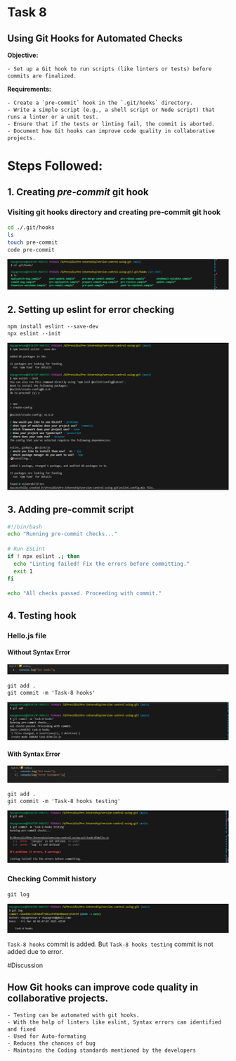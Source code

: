 # Task 8

## **Using Git Hooks for Automated Checks**
    
**Objective:**
    
    - Set up a Git hook to run scripts (like linters or tests) before commits are finalized.
    
**Requirements:**
    
    - Create a `pre-commit` hook in the `.git/hooks` directory.
    - Write a simple script (e.g., a shell script or Node script) that runs a linter or a unit test.
    - Ensure that if the tests or linting fail, the commit is aborted.
    - Document how Git hooks can improve code quality in collaborative projects.

# Steps Followed:

## 1. Creating *pre-commit* git hook

### Visiting git hooks directory and creating pre-commit git hook

``` sh
cd ./.git/hooks
ls
touch pre-commit
code pre-commit
```
![alt text](./images/image.png)

## 2. Setting up eslint for error checking

``` node
npm install eslint --save-dev
npx eslint --init
```

![alt text](./images/image-1.png)

## 3. Adding pre-commit script

``` bash
#!/bin/bash
echo "Running pre-commit checks..."

# Run ESLint
if ! npx eslint .; then
  echo "Linting failed! Fix the errors before committing."
  exit 1
fi

echo "All checks passed. Proceeding with commit."

```

## 4. Testing hook

### Hello.js file

#### Without Syntax Error
![alt text](./images/image-2.png)

``` git 
git add .
git commit -m 'Task-8 hooks'
```
![alt text](./images/image-3.png)

#### With Syntax Error
![alt text](./images/image-4.png)

``` git
git add .
git commit -m 'Task-8 hooks testing'
```
![alt text](./images/image-5.png)


### Checking Commit history

``` git
git log
```

![alt text](./images/image-6.png)

`Task-8 hooks` commit is added. But `Task-8 hooks testing` commit is not added due to error.

#Discussion

## How Git hooks can improve code quality in collaborative projects.

    - Testing can be automated with git hooks.
    - With the help of linters like eslint, Syntax errors can identified and fixed
    - Used for Auto-formating
    - Reduces the chances of bug
    - Maintains the Coding standards mentioned by the developers